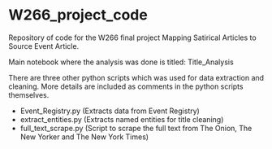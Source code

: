 # W266_project_code
Repository of code for the W266 final project Mapping Satirical Articles to Source Event Article.

Main notebook where the analysis was done is titled: Title_Analysis

There are three other python scripts which was used for data extraction and cleaning. More details are included as comments in the python scripts themselves.
  - Event_Registry.py (Extracts data from Event Registry)
  - extract_entities.py (Extracts named entities for title cleaning)
  - full_text_scrape.py (Script to scrape the full text from The Onion, The New Yorker and The New York Times)
